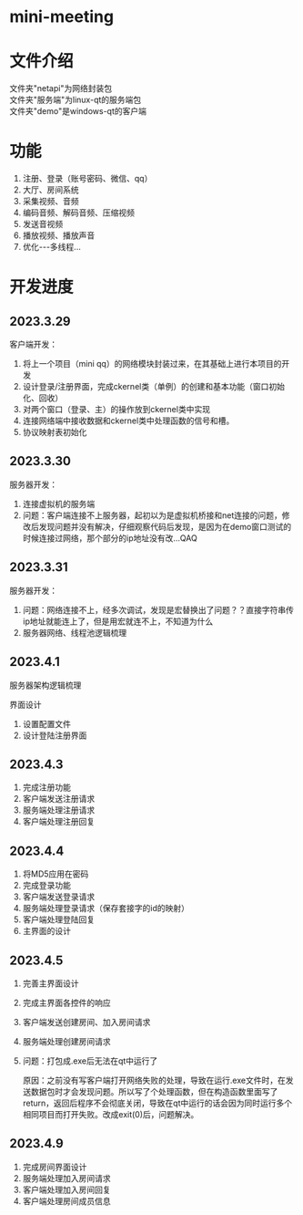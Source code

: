 # mini-meeting

# 文件介绍
文件夹"netapi"为网络封装包</br>
文件夹"服务端"为linux-qt的服务端包</br>
文件夹"demo"是windows-qt的客户端</br>


# 功能
1. 注册、登录（账号密码、微信、qq）
2. 大厅、房间系统
3. 采集视频、音频
4. 编码音频、解码音频、压缩视频
5. 发送音视频
6. 播放视频、播放声音
7. 优化---多线程...


# 开发进度

## 2023.3.29

客户端开发：

1. 将上一个项目（mini qq）的网络模块封装过来，在其基础上进行本项目的开发
2. 设计登录/注册界面，完成ckernel类（单例）的创建和基本功能（窗口初始化、回收）
3. 对两个窗口（登录、主）的操作放到ckernel类中实现
4. 连接网络端中接收数据和ckernel类中处理函数的信号和槽。
5. 协议映射表初始化


## 2023.3.30

服务器开发：

1. 连接虚拟机的服务端
1. 问题：客户端连接不上服务器，起初以为是虚拟机桥接和net连接的问题，修改后发现问题并没有解决，仔细观察代码后发现，是因为在demo窗口测试的时候连接过网络，那个部分的ip地址没有改...QAQ


## 2023.3.31

服务器开发：

1. 问题：网络连接不上，经多次调试，发现是宏替换出了问题？？直接字符串传ip地址就能连上了，但是用宏就连不上，不知道为什么
2. 服务器网络、线程池逻辑梳理





## 2023.4.1

服务器架构逻辑梳理

界面设计

1. 设置配置文件
2. 设计登陆注册界面



## 2023.4.3



1. 完成注册功能
2. 客户端发送注册请求
3. 服务端处理注册请求
4. 客户端处理注册回复





## 2023.4.4



1. 将MD5应用在密码
2. 完成登录功能
3. 客户端发送登录请求
4. 服务端处理登录请求（保存套接字的id的映射）
5. 客户端处理登陆回复
6. 主界面的设计




## 2023.4.5

1. 完善主界面设计

2. 完成主界面各控件的响应

3. 客户端发送创建房间、加入房间请求

4. 服务端处理创建房间请求

5. 问题：打包成.exe后无法在qt中运行了

   原因：之前没有写客户端打开网络失败的处理，导致在运行.exe文件时，在发送数据包时才会发现问题。所以写了个处理函数，但在构造函数里面写了return，返回后程序不会彻底关闭，导致在qt中运行的话会因为同时运行多个相同项目而打开失败。改成exit(0)后，问题解决。
   
   


## 2023.4.9



1. 完成房间界面设计
2. 服务端处理加入房间请求
3. 客户端处理加入房间回复
4. 客户端处理房间成员信息

